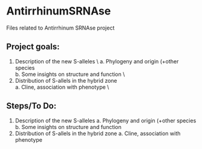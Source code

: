 # AntirrhinumSRNAse
Files related to Antirrhinum SRNAse project

## Project goals:
1. Description of the new S-alleles \ 
    a. Phylogeny and origin (+other species \
    b. Some insights on structure and function \
3. Distribution of S-allels in the hybrid zone \
    a. Cline, association with phenotype \

## Steps/To Do:
1. Description of the new S-alleles
    a. Phylogeny and origin (+other species
    b. Some insights on structure and function
3. Distribution of S-allels in the hybrid zone
    a. Cline, association with phenotype
